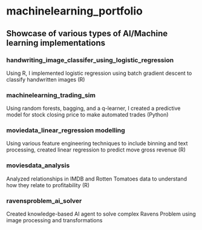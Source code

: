# machinelearning_portfolio

## Showcase of various types of AI/Machine learning implementations

### handwriting_image_classifer_using_logistic_regression	
Using R, I implemented logistic regression using batch gradient descent to classify handwritten images (R)
### machinelearning_trading_sim	
Using random forests, bagging, and a q-learner, I created a predictive model for stock closing price to make automated trades (Python)
### moviedata_linear_regression modelling	
Using various feature engineering techniques to include binning and text processing, created linear regression to predict move gross revenue (R)
### moviesdata_analysis	
Analyzed relationships in IMDB and Rotten Tomatoes data to understand how they relate to profitability (R)
### ravensproblem_ai_solver
Created knowledge-based AI agent to solve complex Ravens Problem using image processing and transformations
